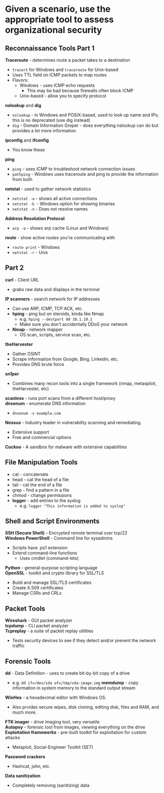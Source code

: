 # Given a scenario, use the appropriate tool to assess organizational security

## Reconnaissance Tools Part 1
**Traceroute** - determines route a packet takes to a destination   
- `tracert` for Windows and `traceroute` for Unix-based
- Uses TTL field on ICMP packets to map routes
- Flavors:
	- Windows - uses ICMP echo requests
		- This may be bad because firewalls often block ICMP
	- Unix-based - allow you to specify protocol

**nslookup** and **dig**    
- `nslookup` - in Windows and POSIX-based, used to look up name and IPs; this is no deprecated (use dig instead)
- `dig` - Domain Information Groper - does everything nslookup can do but provides a lot more information. 

**ipconfig** and **ifconfig**   
- You know these

**ping**    
- `ping` - uses ICMP to troubleshoot network connection issues
- `pathping` - Windows uses traceroute and ping to provide the information from both

**netstat** - used to gather network statistics    
- `netstat -a` - shows all active connections
- `netstat -b `- Windows option for showing binaries
- `netstat -n` - Does not resolve names

**Address Resolution Protocol**    
- `arp -a` - shows arp cache (Linux and Windows)

**route** - show active routes you're communicating with
- `route print` - Windows 
- `netstat -r` - Unix


## Part 2
**curl** - Client URL    
- grabs raw data and displays in the terminal

**IP scanners** - search network for IP addresses   
- Can use ARP, ICMP, TCP ACK, etc.
- **hping** - ping but on steroids, kinda like Nmap
	- e.g. `hping --destport 80 10.1.10.1`
	- Make sure you don't accidentally DDoS your network
- **Nmap** - network mapper
	- OS scan, scripts, service scan, etc.

**theHarvester**    
- Gather OSINT
- Scrape information from Google, Bing, Linkedin, etc.
- Provides DNS brute force

**sn1per**   
- Combines many recon tools into a single framework (nmap, metasploit, theHarvester, etc)

**scanless** - runs port scans from a different host/proxy    
**dnsenum** - enumerate DNS information     
- `dnsenum -v example.com`

**Nessus** - Industry leader in vulnerability scanning and remediating.    
- Extensive support 
- Free and commercial options

**Cuckoo** - A sandbox for malware with extensive capabilities     


## File Manipulation Tools
- cat - concatenate
- head - cat the head of a file
- tail - cat the end of a file
- grep - find a pattern in a file
- chmod - change permissions
- **logger** - add entries to the syslog
	- e.g. `logger "This information is added to syslog"`


## Shell and Script Environments
**SSH (Secure Shell)** - Encrypted remote terminal over tcp/22      
**Windows PowerShell** - Command line for sysadmins    
- Scripts have .ps1 extension
- Extend command-line functions
	- Uses cmdlet (command-lets)

**Python** - general-purpose scripting language    
**OpenSSL** - toolkit and crypto library for SSL/TLS    
- Build and manage SSL/TLS certificates
- Create X.509 certificates
- Manage CSRs and CRLs


## Packet Tools
**Wireshark** - GUI packet analyzer    
**tcpdump** - CLI packet analyzer    
**Tcpreplay** - a suite of packet replay utilities    
- Tests security devices to see if they detect and/or prevent the network traffic


## Forensic Tools
**dd** - Data Definition - uses to create bit-by-bit copy of a drive    
- e.g. `dd if=/dev/sda of=/tmp/sda-image.img`
**memdump** - copy information in system memory to the standard output stream

**WinHex** - a hexadecimal editor with Windows OS.     
- Also prvides secure wipes, disk cloning, editing disk, files and RAM, and much more.

**FTK imager** - drive imaging tool, very versatile    
**Autopsy** - forensic tool from images, viewing everything on the drive    
**Exploitation frameworks** - pre-built toolkit for exploitation for custom attacks   
- Metaploit, Social-Engineer Toolkit (SET)

**Password crackers**   
- Hashcat, john, etc.

**Data sanitization**   
- Completely removing (sanitizing) data 
